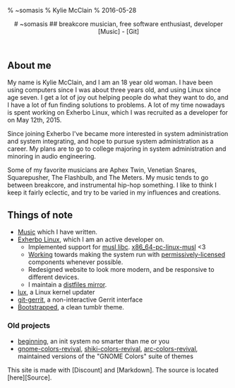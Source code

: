 % ~somasis
% Kylie McClain
% 2016-05-28

<header>
# ~somasis
## breakcore musician, free software enthusiast, developer
[Music] - [Git]
</header>

## About me

My name is Kylie McClain, and I am an 18 year old woman. I have been using
computers since I was about three years old, and using Linux since age seven. I
get a lot of joy out helping people do what they want to do, and I have a lot of
fun finding solutions to problems. A lot of my time nowadays is spent working on
Exherbo Linux, which I was recruited as a developer for on May 12th, 2015.

Since joining Exherbo I've became more interested in system administration and
system integrating, and hope to pursue system administration as a career. My plans
are to go to college majoring in system administration and minoring in audio
engineering.

Some of my favorite musicians are Aphex Twin, Venetian Snares, Squarepusher, The
Flashbulb, and The Meters. My music tends to go between breakcore, and
instrumental hip-hop something. I like to think I keep it fairly eclectic, and
try to be varied in my influences and creations.

## Things of note
- [Music] which I have written.
- [Exherbo Linux], which I am an active developer on.
    - Implemented support for [musl libc]. [x86_64-pc-linux-musl] <3
    - [Working] towards making the system run with [permissively-licensed]
      components whenever possible.
    - Redesigned website to look more modern, and be responsive to different
      devices.
    - I maintain a [distfiles mirror].
- [lux], a Linux kernel updater
- [git-gerrit], a non-interactive Gerrit interface
- [Bootstrapped], a clean tumblr theme.

### Old projects
- [beginning], an init system no smarter than me or you
- [gnome-colors-revival], [shiki-colors-revival], [arc-colors-revival],
  maintained versions of the "GNOME Colors" suite of themes

<footer>
This site is made with [Discount] and [Markdown]. The source is located [here][Source].
</footer>

[Music]:                    https://somasis.bandcamp.com/
[Blog]:                     http://blog.somasis.com/
[Git]:                      https://github.com/somasis
[Exherbo Linux]:            http://www.exherbo.org/
[musl libc]:                http://www.musl-libc.org/
[x86_64-pc-linux-musl]:     /dl/stages
[distfiles mirror]:         /dl/mirror/exherbo
[Working]:                  https://git.exherbo.org/dev/somasis.git/tree/etc/permissive/README.md
[permissively-licensed]:    http://www.openbsd.org/policy.html
[beginning]:                https://github.com/somasis/beginning
[lux]:                      https://github.com/somasis/lux
[git-gerrit]:               https://github.com/somasis/git-gerrit
[Bootstrapped]:             https://www.tumblr.com/theme/38707
[gnome-colors-revival]:     https://github.com/somasis/gnome-colors-revival
[shiki-colors-revival]:     https://github.com/somasis/shiki-colors-revival
[arc-colors-revival]:       https://github.com/somasis/arc-colors-revival
[Discount]:                 http://www.pell.portland.or.us/~orc/Code/discount/
[Markdown]:                 https://daringfireball.net/projects/markdown/
[Source]:                   https://github.com/somasis/somasis.com
